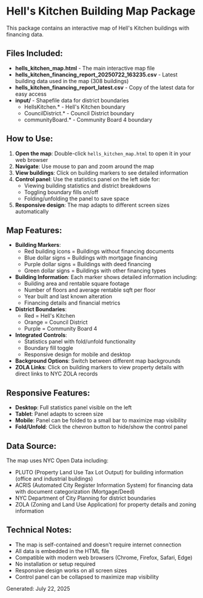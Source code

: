 # Hell's Kitchen Building Map Package

This package contains an interactive map of Hell's Kitchen buildings with financing data.

## Files Included:

- **hells_kitchen_map.html** - The main interactive map file
- **hells_kitchen_financing_report_20250722_163235.csv** - Latest building data used in the map (308 buildings)
- **hells_kitchen_financing_report_latest.csv** - Copy of the latest data for easy access
- **input/** - Shapefile data for district boundaries
  - HellsKitchen.* - Hell's Kitchen boundary
  - CouncilDistrict.* - Council District boundary  
  - communityBoard.* - Community Board 4 boundary

## How to Use:

1. **Open the map**: Double-click `hells_kitchen_map.html` to open it in your web browser
2. **Navigate**: Use mouse to pan and zoom around the map
3. **View buildings**: Click on building markers to see detailed information
4. **Control panel**: Use the statistics panel on the left side for:
   - Viewing building statistics and district breakdowns
   - Toggling boundary fills on/off
   - Folding/unfolding the panel to save space
5. **Responsive design**: The map adapts to different screen sizes automatically

## Map Features:

- **Building Markers**: 
  - Red building icons = Buildings without financing documents
  - Blue dollar signs = Buildings with mortgage financing
  - Purple dollar signs = Buildings with deed financing
  - Green dollar signs = Buildings with other financing types
- **Building Information**: Each marker shows detailed information including:
  - Building area and rentable square footage
  - Number of floors and average rentable sqft per floor
  - Year built and last known alteration
  - Financing details and financial metrics
- **District Boundaries**: 
  - Red = Hell's Kitchen
  - Orange = Council District
  - Purple = Community Board 4
- **Integrated Controls**: 
  - Statistics panel with fold/unfold functionality
  - Boundary fill toggle
  - Responsive design for mobile and desktop
- **Background Options**: Switch between different map backgrounds
- **ZOLA Links**: Click on building markers to view property details with direct links to NYC ZOLA records

## Responsive Features:

- **Desktop**: Full statistics panel visible on the left
- **Tablet**: Panel adapts to screen size
- **Mobile**: Panel can be folded to a small bar to maximize map visibility
- **Fold/Unfold**: Click the chevron button to hide/show the control panel

## Data Source:

The map uses NYC Open Data including:
- PLUTO (Property Land Use Tax Lot Output) for building information (office and industrial buildings)
- ACRIS (Automated City Register Information System) for financing data with document categorization (Mortgage/Deed)
- NYC Department of City Planning for district boundaries
- ZOLA (Zoning and Land Use Application) for property details and zoning information

## Technical Notes:

- The map is self-contained and doesn't require internet connection
- All data is embedded in the HTML file
- Compatible with modern web browsers (Chrome, Firefox, Safari, Edge)
- No installation or setup required
- Responsive design works on all screen sizes
- Control panel can be collapsed to maximize map visibility



Generated: July 22, 2025 